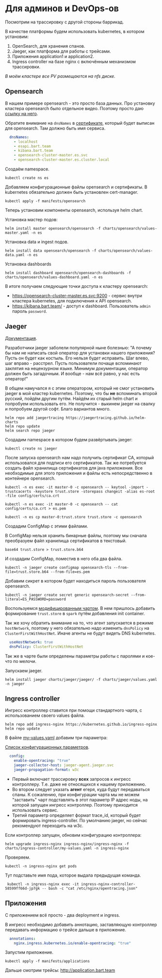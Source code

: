 # Для админов и DevOps-ов

Посмотрим на трассировку с другой стороны баррикад.

В качестве платформы будем использовать kubernetes, в котором установим:

1. OpenSearch, для хранения спанов.
2. Jaeger, как платформа для работы с трейсами.
3. Приложения application1 и application2.
4. Ingress controller на базе nginx с включённым механизмом трассировки.

_В моём кластере все PV размещаются на nfs диске._

## Opensearch

В нашем примере opensearch - это просто база данных. Про установку кластера opensearch было отдельное видео.
Поэтому просто даю [ссылку на него](https://github.com/vasiliy-grinko/devops-tools/tree/master/opensearch).

Обратите внимание на `dnsNames` в [сертификате](manifests/opensearch/certs.yaml), который будет выписан для opensearch.
Там должно быть имя сервиса.

```yaml
  dnsNames:
    - localhost
    - esapi.bart.team
    - kibana.bart.team
    - opensearch-cluster-master.es.svc
    - opensearch-cluster-master.es.cluster.local
```

Создаём namespace.

```shell
kubectl create ns es
```

Добавляем конфигурационные файлы opensearch и сертификаты. В kubernetes обязательно должен быть установлен cert-manager.

```shell
kubectl apply -f manifests/opensearch
```

Теперь установим компоненты opensearch, используя helm chart.

Установка мастер подов:

```shell
helm install master opensearch/opensearch -f charts/opensearch/values-master.yaml -n es
```

Установка data и ingest подов.

```shell
helm install data opensearch/opensearch -f charts/opensearch/values-data.yaml -n es
```

Установка dashboards

```shell
helm install dashboard opensearch/opensearch-dashboards -f charts/opensearch/values-dashboard.yaml -n es
```

В итоге получаем следующие точки доступа к кластеру opensearch:

* https://opensearch-cluster-master.es.svc:9200 - сервис внутри кластера kubernetes, для подключения к API opensearch.
* https://kibana.bart.team/ - доступ к dashboard. Пользователь `admin` пароль `password`.

## Jaeger

[Документация](https://www.jaegertracing.io/docs).

Разработчики jaeger заболели популярной ныне болезнью: "А почему бы нам не написать свой оператор для
установки нашего приложения? Пусть он будет как костыль. Его нельзя будет исправить. Шаг влево, шаг вправо - расстрел.
Пусть пользователи почаще вспоминают заклятия на нецензурном языке. Минимум документации, оператор должен быть
загадочным. И вообще - нам всё равно, у нас есть оператор!"

В общем намучался я с этим оператором, который не смог установить jaeger в мой кластер kubernetes.
Поэтому, что бы **не** вспоминать второй русский, пойдём другим путём. Найдём их старый helm chart и попробуем
использовать его. Не получится - выкинем jaeger на свалку и попробуем другой софт. Благо вариантов много.

```shell
helm repo add jaegertracing https://jaegertracing.github.io/helm-charts
helm repo update
helm search repo jaeger
```

Создадим namespace в котором будем развёртывать jaeger:

```shell
kubectl create ns jaeger
```

После запуска opensearch нам надо получить сертификат СА, который использовался для подписи его сертификатов.
Так же потребуется создать файл хранилища сертификатов для java приложения. Все необходимые для этого 
приложения и файлы есть непосредственно в контейнере opensearch.

```shell
kubectl -n es exec -it master-0 -c opensearch -- keytool -import -trustcacerts -keystore trust.store -storepass changeit -alias es-root -file config/certs/ca.crt
```

```shell
kubectl -n es exec -it master-0 -c opensearch -- cat config/certs/ca.crt > es.pem
```

```shell
kubectl -n es cp master-0:trust.store trust.store -c opensearch
```

Создадим ConfigMap с этими файлами.

В ConfigMap нельзя хранить бинарные файлы, поэтому мы сначала преобразуем файл хранилища сертификатов в текстовый.

```shell
base64 trust.store > trust.store.b64
```

И создадим ConfigMap, поместив в него оба два файла.

```shell
kubectl -n jaeger create configmap opensearch-tls --from-file=trust.store.b64 --from-file=es.pem
```

Добавим сикрет в котором будет находиться пароль пользователя opensearch.

```shell
kubectl -n jaeger create secret generic opensearch-secret --from-literal=ES_PASSWORD=password
```

Воспользуемся [модифицированным чартом](charts/jaeger/jaeger). В нем пришлось добавить формирование
`trust.store` в `spark` путём добавления init container.

Так же хочу обратить внимание на то, что агент запускается в режиме `hostNetwork`, поэтому у него
обязательно надо изменить `dnsPolicy` на `ClusterFirstWithHostNet`. Иначе агенты не будут видеть
DNS kubernetes.

```yaml
  useHostNetwork: true
  dnsPolicy: ClusterFirstWithHostNet
```

Так же в чарте были определены параметры работы с паролями и кое-что по мелочи.

Запускаем jaeger.

```shell
helm install jaeger charts/jaeger/jaeger/ -f charts/jaeger/values.yaml -n jaeger
```

## Ingress controller

Ингресс контроллер ставится при помощи стандартного чарта, с использованием своего values файла.

```shell
helm repo add ingress-nginx https://kubernetes.github.io/ingress-nginx
helm repo update
```

В файле [my-values.yaml](charts/ingress-controller/my-values.yaml) добавим три параметра:

[Список конфигурационных параметров](https://kubernetes.github.io/ingress-nginx/user-guide/nginx-configuration/configmap/#jaeger-propagation-format).

```yaml
  config:
    enable-opentracing: "true"
    jaeger-collector-host: jaeger-agent.jaeger.svc
    jaeger-propagation-format: w3c
```

* Первый включает трассировку **всех** запросов к ингресс контроллеру. Т.е. даже не относящихся к нашему приложению.
* Во втором следует указать **агент** егеря, куда будут передаваться спаны. К сожалению, при конфигурации чарта мы не
  можем "заставить" чарт подставлять в этот параметр IP адрес ноды, на которой запущен ингресс контроллер. Поэтому
  приходится использовать сервис.
* Третий параметр определяет формат trace_id, который будет формировать ingress-controller. По умолчанию
  jaeger, но сейчас рекомендуют переходить на w3c.

Если контроллер запущен, обновим конфигурацию контроллера:

```shell
helm upgrade ingress-nginx ingress-nginx/ingress-nginx -f charts/ingress-controller/my-values.yaml -n ingress-nginx
```

Проверяем.

```shell
kubectl -n ingress-nginx get pods
```

Тут подставьте имя пода, которое выдала предыдущая команда.

```shell
 kubectl -n ingress-nginx exec -it ingress-nginx-controller-58599ff66d-jp7gk -- bash -c "cat /etc/nginx/opentracing.json"
```

## Приложения

С приложением всё просто - два deployment и ingress.

В ингресс необходимо добавить аннотацию, заставляющую контроллер передавать информацию о трейсе
дальше в приложение.

```yaml
  annotations:
    nginx.ingress.kubernetes.io/enable-opentracing: "true"
```

Запустим приложение.

```shell
kubectl apply -f manifests/applications
```

Дальше смотрим трейсы: http://application.bart.team